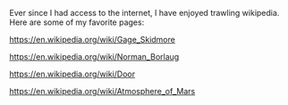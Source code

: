 Ever since I had access to the internet, I have enjoyed trawling wikipedia. Here are some of my favorite pages:

https://en.wikipedia.org/wiki/Gage_Skidmore

https://en.wikipedia.org/wiki/Norman_Borlaug

https://en.wikipedia.org/wiki/Door

https://en.wikipedia.org/wiki/Atmosphere_of_Mars
